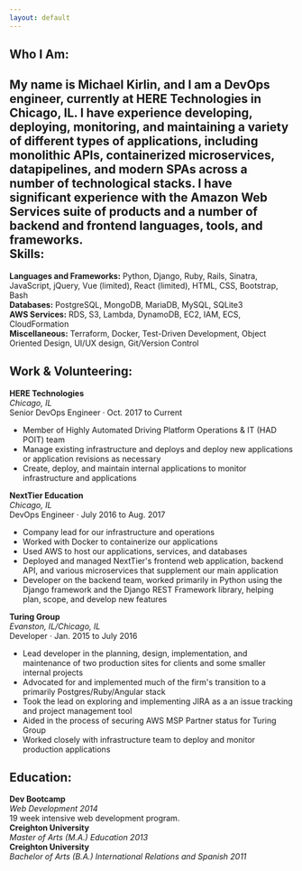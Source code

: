 ```yaml
---
layout: default
---
```


Who I Am:
---------
My name is Michael Kirlin, and I am a DevOps engineer, currently at HERE Technologies in Chicago, IL. I have experience developing, deploying, monitoring, and maintaining a variety of different types of applications, including monolithic APIs, containerized microservices, datapipelines, and modern SPAs across a number of technological stacks. I have significant experience with the Amazon Web Services suite of products and a number of backend and frontend languages, tools, and frameworks.
<br>
Skills:
---------
**Languages and Frameworks:** Python, Django, Ruby, Rails, Sinatra, JavaScript, jQuery, Vue (limited), React (limited), HTML, CSS, Bootstrap, Bash
<br>
**Databases:** PostgreSQL, MongoDB, MariaDB, MySQL, SQLite3
<br>
**AWS Services:** RDS, S3, Lambda, DynamoDB, EC2, IAM, ECS, CloudFormation
<br>
**Miscellaneous:** Terraform, Docker, Test-Driven Development, Object Oriented Design, UI/UX design, Git/Version Control
<br>

Work & Volunteering:
---------
**HERE Technologies**
<br>
*Chicago, IL*
<br>
Senior DevOps Engineer · Oct. 2017 to Current
<br>
- Member of Highly Automated Driving Platform Operations & IT (HAD POIT) team
- Manage existing infrastructure and deploys and deploy new applications or application revisions as necessary
- Create, deploy, and maintain internal applications to monitor infrastructure and applications

**NextTier Education**
<br>
*Chicago, IL*
<br>
DevOps Engineer · July 2016 to Aug. 2017
<br>
- Company lead for our infrastructure and operations
- Worked with Docker to containerize our applications
- Used AWS to host our applications, services, and databases
- Deployed and managed NextTier's frontend web application, backend API, and various microservices that supplement our main application
- Developer on the backend team, worked primarily in Python using the Django framework and the Django REST Framework library, helping plan, scope, and develop new features

**Turing Group**
<br>
*Evanston, IL/Chicago, IL*
<br>
Developer · Jan. 2015 to July 2016
<br>
- Lead developer in the planning, design, implementation, and maintenance of two production sites for clients and some smaller internal projects
- Advocated for and implemented much of the firm's transition to a primarily Postgres/Ruby/Angular stack
- Took the lead on exploring and implementing JIRA as a an issue tracking and project management tool
- Aided in the process of securing AWS MSP Partner status for Turing Group
- Worked closely with infrastructure team to deploy and monitor production applications

Education:
---------
**Dev Bootcamp**
<br>
*Web Development 2014*
<br>
19 week intensive web development program.
<br>
**Creighton University**
<br>
*Master of Arts (M.A.) Education 2013*
<br>
**Creighton University**
<br>
*Bachelor of Arts (B.A.) International Relations and Spanish 2011*
<br>